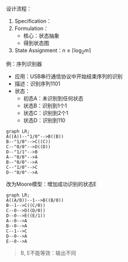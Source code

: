 设计流程：

1. Specification：
2. Formulation：
	+ 核心：状态抽象
	+ 得到状态图
3. State Assignment：$n\geqslant\lceil\log_2m\rceil$

例：序列识别器

+ 应用：USB串行通信协议中开始结束序列的识别
+ 描述：识别序列1101
+ 状态：
	+ 初态A：未识别到任何状态
	+ 状态B：识别到1个1
	+ 状态C：识别到2个1
	+ 状态D：识别到110

~~~mermaid
graph LR;
A((A))--"1/0"-->B((B))
B--"1/0"-->C((C))
C--"0/0"-->D((D))
D--"1/1"-->B
A--"0/0"-->A
B--"0/0"-->A
C--"1/0"-->C
D--"0/0"-->A
~~~

改为Moore模型：增加成功识别的状态E

~~~mermaid
graph LR;
A((A/0))--1-->B((B/0))
B--1-->C((C/0))
C--0-->D((D/0))
D--0-->E((E/1))
A--0-->A
B--0-->A
C--1-->C
D--0-->A
E--0-->A
~~~
> B, E不能等效：输出不同

